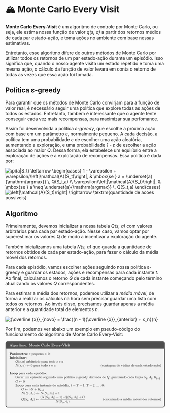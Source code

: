 # 🏔 Monte Carlo Every Visit

**Monte Carlo Every-Visit** é um algoritmo de controle por Monte Carlo, ou seja, ele estima nossa função de valor *q(s, a)* a partir dos retornos médios de cada par estado-ação, e toma ações no ambiente com base nessas estimativas. 

Entretanto, esse algoritmo difere de outros métodos de Monte Carlo por utilizar todos os retornos de um par estado-ação durante um episódio. Isso significa que, quando o nosso agente visita um estado repetido e toma uma mesma ação, o cálculo da função de valor levará em conta o retorno de todas as vezes que essa ação foi tomada.

## Política ε-greedy

Para garantir que os métodos de Monte Carlo convirjam para a função de valor real, é necessário seguir uma política que explore todas as ações de todos os estados. Entretanto, também é interessante que o agente tente conseguir cada vez mais recompensas, para maximizar sua perfomance.

Assim foi desenvolvida a política *ε-greedy*, que escolhe a próxima ação com base em um parâmetro *ε*, normalmente pequeno. A cada decisão, a política tem uma probabilidade *ε* de escolher uma ação aleatória, aumentando a exploração, e uma probabilidade *1 - ε* de escolher a ação associada ao maior *Q*. Dessa forma, ela estabelece um equilíbrio entre a exploração de ações e a explotação de recompensas. Essa política é dada por:

<img src="https://latex.codecogs.com/svg.latex?\pi(a|S_t)&space;\leftarrow&space;\begin{cases}&space;1&space;-&space;\varepsilon&space;&plus;&space;\varepsilon/\left|\mathcal{A}(S_t)\right|,&space;&&space;\mbox{se&space;}&space;a&space;=&space;\underset{a}{\mathrm{argmax}}&space;\,&space;Q(S_t,a)&space;\\&space;\varepsilon/\left|\mathcal{A}(S_t)\right|,&space;&&space;\mbox{se&space;}&space;a&space;\neq&space;\underset{a}{\mathrm{argmax}}&space;\,&space;Q(S_t,a)&space;\end{cases}" title="\pi(a|S_t) \leftarrow \begin{cases} 1 - \varepsilon + \varepsilon/\left|\mathcal{A}(S_t)\right|, & \mbox{se } a = \underset{a}{\mathrm{argmax}} \, Q(S_t,a) \\ \varepsilon/\left|\mathcal{A}(S_t)\right|, & \mbox{se } a \neq \underset{a}{\mathrm{argmax}} \, Q(S_t,a) \end{cases}" />

<img src="https://latex.codecogs.com/svg.latex?\left|\mathcal{A}(S_t)\right|&space;\rightarrow&space;\textrm{quantidade&space;de&space;acoes&space;possiveis}" title="\left|\mathcal{A}(S_t)\right| \rightarrow \textrm{quantidade de acoes possiveis}" />

## Algoritmo

Primeiramente, devemos inicializar a nossa tabela *Q(s, a)* com valores arbitrários para cada par estado-ação. Nesse caso, vamos optar por superestimar os valores Q de modo a incentivar a exploração do agente.

Também inicializamos uma tabela *N(s, a)* que guarda a quantidade de retornos obtidos de cada par estado-ação, para fazer o cálculo da média móvel dos retornos.

Para cada episódio, vamos escolher ações seguindo nossa política ε-greedy e guardar os estados, ações e recompensas para cada instante *t*. Ao final, calculamos o retorno *G* de cada instante começando pelo término atualizando os valores *Q* correspondentes.

Para estimar a média dos retornos, podemos utilizar a *média móvel*, de forma a realizar os cálculos na hora sem precisar guardar uma lista com todos os retornos. Ao invés disso, precisamos guardar apenas a média anterior e a quantidade total de elementos *n*.

<img src="https://latex.codecogs.com/svg.latex?{\overline&space;{x}}_{novo}&space;=&space;\frac{(n&space;-&space;1){\overline&space;{x}}_{anterior}&space;&plus;&space;x_n}{n}" title="{\overline {x}}_{novo} = \frac{(n - 1){\overline {x}}_{anterior} + x_n}{n}" />

Por fim, podemos ver abaixo um exemplo em pseudo-código do funcionamento do algoritmo de Monte Carlo Every-Visit:

![On-policy every-visit MC control](imgs/MC.svg)